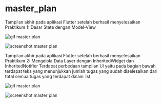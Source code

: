 # master_plan

Tampilan akhir pada aplikasi Flutter setelah berhasil menyelesaikan Praktikum 1: Dasar State dengan Model-View

![gif master plan](images/1.gif)

![screenshot master plan](images/1.jpg)

Tampilan akhir pada aplikasi Flutter setelah berhasil menyelesaikan Praktikum 2: Mengelola Data Layer dengan InheritedWidget dan InheritedNotifier
Terdapat perbedaan tampilan UI yaitu pada bagian bawah terdapat teks yang menunjukkan jumlah tugas yang sudah diselesaikan dari total semua tugas yang terdapat dalam list

![gif master plan](images/2.gif)

![screenshot master plan](images/2.jpg)
